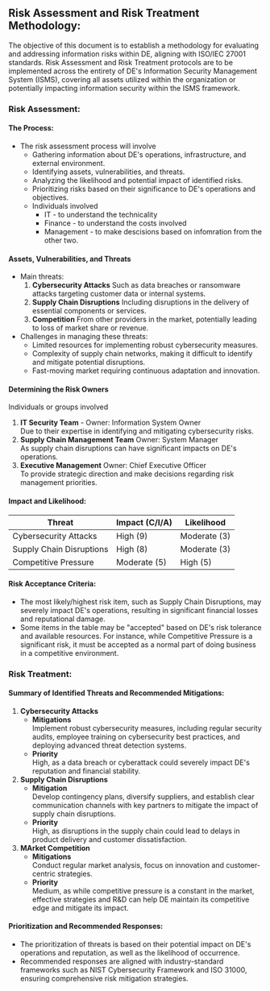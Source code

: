 ## Risk Assessment and Risk Treatment Methodology:

The objective of this document is to establish a methodology for evaluating and addressing information risks within DE, aligning with ISO/IEC 27001 standards. Risk Assessment and Risk Treatment protocols are to be implemented across the entirety of DE's Information Security Management System (ISMS), covering all assets utilized within the organization or potentially impacting information security within the ISMS framework.

### Risk Assessment:

#### The Process:
- The risk assessment process will involve
  - Gathering information about DE's operations, infrastructure, and external environment.
  - Identifying assets, vulnerabilities, and threats.
  - Analyzing the likelihood and potential impact of identified risks.
  - Prioritizing risks based on their significance to DE's operations and objectives.
  - Individuals involved
    - IT - to understand the technicality
    - Finance - to understand the costs involved
    - Management - to make descisions based on infomration from the other two.

#### Assets, Vulnerabilities, and Threats
- Main threats:
  1. **Cybersecurity Attacks**
     Such as data breaches or ransomware attacks targeting customer data or internal systems.
  2. **Supply Chain Disruptions**
     Including disruptions in the delivery of essential components or services.
  3. **Competition**
     From other providers in the market, potentially leading to loss of market share or revenue.
- Challenges in managing these threats:
  - Limited resources for implementing robust cybersecurity measures.
  - Complexity of supply chain networks, making it difficult to identify and mitigate potential disruptions.
  - Fast-moving market requiring continuous adaptation and innovation.

#### Determining the Risk Owners

Individuals or groups involved  
  1. **IT Security Team** - Owner: Information System Owner  
     Due to their expertise in identifying and mitigating cybersecurity risks.
  2. **Supply Chain Management Team** Owner: System Manager  
     As supply chain disruptions can have significant impacts on DE's operations.
  3. **Executive Management** Owner: Chief Executive Officer  
     To provide strategic direction and make decisions regarding risk management priorities.

#### Impact and Likelihood:
| Threat                 | Impact (C/I/A) | Likelihood |
|------------------------|----------------------|----------------------|
| Cybersecurity Attacks  | High (9)              | Moderate (3)         |
| Supply Chain Disruptions | High (8)             | Moderate (3)         |
| Competitive Pressure   | Moderate (5)          | High (5)            |

#### Risk Acceptance Criteria:
- The most likely/highest risk item, such as Supply Chain Disruptions, may severely impact DE's operations, resulting in significant financial losses and reputational damage.
- Some items in the table may be "accepted" based on DE's risk tolerance and available resources. For instance, while Competitive Pressure is a significant risk, it must be accepted as a normal part of doing business in a competitive environment.

### Risk Treatment:

#### Summary of Identified Threats and Recommended Mitigations:
1. **Cybersecurity Attacks**  
   - **Mitigations**  
     Implement robust cybersecurity measures, including regular security audits, employee training on cybersecurity best practices, and deploying advanced threat detection systems.
   - **Priority**  
     High, as a data breach or cyberattack could severely impact DE's reputation and financial stability.
2. **Supply Chain Disruptions**  
   - **Mitigation**  
     Develop contingency plans, diversify suppliers, and establish clear communication channels with key partners to mitigate the impact of supply chain disruptions.
   - **Priority**  
     High, as disruptions in the supply chain could lead to delays in product delivery and customer dissatisfaction.
3. **MArket Competition**  
   - **Mitigations**  
     Conduct regular market analysis, focus on innovation and customer-centric strategies.
   - **Priority**  
     Medium, as while competitive pressure is a constant in the market, effective strategies and R&D can help DE maintain its competitive edge and mitigate its impact.

#### Prioritization and Recommended Responses:
- The prioritization of threats is based on their potential impact on DE's operations and reputation, as well as the likelihood of occurrence.
- Recommended responses are aligned with industry-standard frameworks such as NIST Cybersecurity Framework and ISO 31000, ensuring comprehensive risk mitigation strategies.

